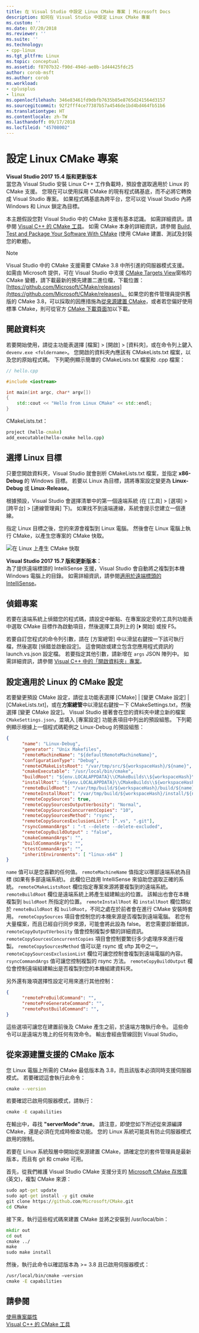 ```yaml
---
title: 在 Visual Studio 中設定 Linux CMake 專案 | Microsoft Docs
description: 如何在 Visual Studio 中設定 Linux CMake 專案
ms.custom: ''
ms.date: 07/20/2018
ms.reviewer: ''
ms.suite: ''
ms.technology:
- cpp-linux
ms.tgt_pltfrm: Linux
ms.topic: conceptual
ms.assetid: f8707b32-f90d-494d-ae0b-1d44425fdc25
author: corob-msft
ms.author: corob
ms.workload:
- cplusplus
- linux
ms.openlocfilehash: 346e83461fd9dbfb7635b85e8765d241564d3157
ms.sourcegitcommit: 92f2fff4ce77387b57a4546de1bd4bd464fb51b6
ms.translationtype: HT
ms.contentlocale: zh-TW
ms.lasthandoff: 09/17/2018
ms.locfileid: "45708002"
---
```

# <a name="configure-a-linux-cmake-project"></a>設定 Linux CMake 專案

**Visual Studio 2017 15.4 版和更新版本**<br/>
當您為 Visual Studio 安裝 Linux C++ 工作負載時，預設會選取適用於 Linux 的 CMake 支援。 您現在可以使用採用 CMake 的現有程式碼基底，而不必將它轉換成 Visual Studio 專案。 如果程式碼基底為跨平台，您可以從 Visual Studio 內將 Windows 和 Linux 鎖定為目標。

本主題假設您對 Visual Studio 中的 CMake 支援有基本認識。 如需詳細資訊，請參閱 [Visual C++ 的 CMake 工具](../ide/cmake-tools-for-visual-cpp.md)。 如需 CMake 本身的詳細資訊，請參閱 [Build, Test and Package Your Software With CMake](https://cmake.org/) (使用 CMake 建置、測試及封裝您的軟體)。

> [!NOTE]  
> Visual Studio 中的 CMake 支援需要 CMake 3.8 中所引進的伺服器模式支援。 如需由 Microsoft 提供，可在 Visual Studio 中支援 [CMake Targets View](https://blogs.msdn.microsoft.com/vcblog/2018/04/09/cmake-support-in-visual-studio-targets-view-single-file-compilation-and-cache-generation-settings/)窗格的 CMake 變體，請下載最新的預先建置二進位檔，下載位置：[https://github.com/Microsoft/CMake/releases](https://github.com/Microsoft/CMake/releases)。 如果您的套件管理員提供舊版的 CMake 3.8，可以採取的因應措施為[從來源建置 CMake](#build-a-supported-cmake-release-from-source)，或者若您偏好使用標準 CMake，則可從官方 [CMake 下載頁面](https://cmake.org/download/)加以下載。 

## <a name="open-a-folder"></a>開啟資料夾

若要開始使用，請從主功能表選擇 [檔案] > [開啟] > [資料夾]，或在命令列上鍵入 `devenv.exe <foldername>`。 您開啟的資料夾內應該有 CMakeLists.txt 檔案，以及您的原始程式碼。
下列範例顯示簡單的 CMakeLists.txt 檔案和 .cpp 檔案：

```cpp
// hello.cpp

#include <iostream>

int main(int argc, char* argv[])
{
    std::cout << "Hello from Linux CMake" << std::endl;
}
```

CMakeLists.txt：

```cmd
project (hello-cmake)
add_executable(hello-cmake hello.cpp)
```

## <a name="choose-a-linux-target"></a>選擇 Linux 目標

只要您開啟資料夾，Visual Studio 就會剖析 CMakeLists.txt 檔案，並指定 **x86-Debug** 的 Windows 目標。 若要以 Linux 為目標，請將專案設定變更為 **Linux-Debug** 或 **Linux-Release**。

根據預設，Visual Studio 會選擇清單中的第一個遠端系統 (在 [工具] > [選項] > [跨平台] > [連線管理員] 下)。 如果找不到遠端連線，系統會提示您建立一個連線。

指定 Linux 目標之後，您的來源會複製到 Linux 電腦。 然後會在 Linux 電腦上執行 CMake，以產生您專案的 CMake 快取。

![在 Linux 上產生 CMake 快取](media/cmake-linux-1.png "在 Linux 上產生 CMake 快取")

**Visual Studio 2017 15.7 版和更新版本：**<br/>
為了提供遠端標頭的 IntelliSense 支援，Visual Studio 會自動將之複製到本機 Windows 電腦上的目錄。 如需詳細資訊，請參閱[適用於遠端標頭的 IntelliSense](configure-a-linux-project.md#remote_intellisense)。

## <a name="debug-the-project"></a>偵錯專案

若要在遠端系統上偵錯您的程式碼，請設定中斷點、在專案設定旁的工具列功能表中選取 CMake 目標作為啟動項目，然後選擇工具列上的 [&#x23f5; 開始] 或按 F5。

若要自訂您程式的命令列引數，請在 [方案總管] 中以滑鼠右鍵按一下該可執行檔，然後選取 [偵錯並啟動設定]。 這會開啟或建立包含您應用程式資訊的 launch.vs.json 設定檔。 若要指定其他引數，請新增在 `args` JSON 陣列中。 如需詳細資訊，請參閱 [Visual C++ 中的「開啟資料夾」專案](https://docs.microsoft.com/en-us/cpp/ide/non-msbuild-projects)。

## <a name="configure-cmake-settings-for-linux"></a>設定適用於 Linux 的 CMake 設定

若要變更預設 CMake 設定，請從主功能表選擇 [CMake] | [變更 CMake 設定] | [CMakeLists.txt]，或在**方案總管**中以滑鼠右鍵按一下 CMakeSettings.txt，然後選擇 [變更 CMake 設定]。 Visual Studio 接著會在您的資料夾中建立新的檔案 `CMakeSettings.json`，並填入 [專案設定] 功能表項目中列出的預設組態。 下列範例顯示根據上一個程式碼範例之 Linux-Debug 的預設組態：

```json
{
      "name": "Linux-Debug",
      "generator": "Unix Makefiles",
      "remoteMachineName": "${defaultRemoteMachineName}",
      "configurationType": "Debug",
      "remoteCMakeListsRoot": "/var/tmp/src/${workspaceHash}/${name}",
      "cmakeExecutable": "/usr/local/bin/cmake",
      "buildRoot": "${env.LOCALAPPDATA}\\CMakeBuilds\\${workspaceHash}\\build\\${name}",
      "installRoot": "${env.LOCALAPPDATA}\\CMakeBuilds\\${workspaceHash}\\install\\${name}",
      "remoteBuildRoot": "/var/tmp/build/${workspaceHash}/build/${name}",
      "remoteInstallRoot": "/var/tmp/build/${workspaceHash}/install/${name}",
      "remoteCopySources": true,
      "remoteCopySourcesOutputVerbosity": "Normal",
      "remoteCopySourcesConcurrentCopies": "10",
      "remoteCopySourcesMethod": "rsync",
      "remoteCopySourcesExclusionList": [".vs", ".git"],
      "rsyncCommandArgs" : "-t --delete --delete-excluded",
      "remoteCopyBuildOutput" : "false",
      "cmakeCommandArgs": "",
      "buildCommandArgs": "",
      "ctestCommandArgs": "",
      "inheritEnvironments": [ "linux-x64" ]
}
```

`name` 值可以是您喜歡的任何值。 `remoteMachineName` 值指定以哪部遠端系統為目標 (如果有多部遠端系統)。 此欄位已啟用 IntelliSense 來協助您選取正確的系統。 `remoteCMakeListsRoot` 欄位指定專案來源將要複製到的遠端系統。 `remoteBuildRoot` 欄位是遠端系統上將產生組建輸出的位置。 該輸出也會在本機複製到 `buildRoot` 所指定的位置。 `remoteInstallRoot` 和 `installRoot` 欄位類似於 `remoteBuildRoot` 和 `buildRoot`，不同之處在於前者會在進行 CMake 安裝時套用。 `remoteCopySources` 項目會控制您的本機來源是否複製到遠端電腦。 若您有大量檔案，而且已經自行同步來源，可能會將此設為 false。 若您需要診斷錯誤，`remoteCopyOutputVerbosity` 值會控制複製步驟的詳細資訊。 `remoteCopySourcesConcurrentCopies` 項目會控制要繁衍多少處理序來進行複製。 `remoteCopySourcesMethod` 值可以是 rsync 或 sftp 其中之一。 `remoteCopySourcesExclusionList` 欄位可讓您控制會複製到遠端電腦的內容。 `rsyncCommandArgs` 值可讓您控制複製的 rsync 方法。 `remoteCopyBuildOutput` 欄位會控制遠端組建輸出是否複製到您的本機組建資料夾。

另外還有幾項選擇性設定可用來進行其他控制：

```json
{
      "remotePreBuildCommand": "",
      "remotePreGenerateCommand": "",
      "remotePostBuildCommand": "",
}
```

這些選項可讓您在建置前後及 CMake 產生之前，於遠端方塊執行命令。 這些命令可以是遠端方塊上的任何有效命令。 輸出會經由管線回到 Visual Studio。

## <a name="build-a-supported-cmake-release-from-source"></a>從來源建置支援的 CMake 版本

您 Linux 電腦上所需的 CMake 最低版本為 3.8，而且該版本必須同時支援伺服器模式。 若要確認這會執行此命令：

```cmd
cmake --version
```

若要確認已啟用伺服器模式，請執行：

```cmd
cmake -E capabilities
```

在輸出中，尋找 **"serverMode":true**。 請注意，即使您如下所述從來源編譯 CMake，還是必須在完成時檢查功能。 您的 Linux 系統可能具有防止伺服器模式啟用的限制。

若要在 Linux 系統殼層中開始從來源建置 CMake，請確定您的套件管理員是最新版本，而且有 git 和 cmake 可用。

首先，從我們維護 Visual Studio CMake 支援分支的 [Microsoft CMake 存放庫](https://github.com/Microsoft/CMake) \(英文\)，複製 CMake 來源：

```cmd
sudo apt-get update
sudo apt-get install -y git cmake
git clone https://github.com/Microsoft/CMake.git
cd CMake
```

接下來，執行這些程式碼來建置 CMake 並將之安裝到 /usr/local/bin：

```cmd
mkdir out
cd out
cmake ../
make
sudo make install
```

然後，執行此命令以確認版本為 >= 3.8 且已啟用伺服器模式：

```cmd
/usr/local/bin/cmake –version
cmake -E capabilities
```

## <a name="see-also"></a>請參閱

[使用專案屬性](../ide/working-with-project-properties.md)  
[Visual C++ 的 CMake 工具](../ide/cmake-tools-for-visual-cpp.md)  
